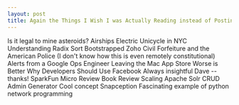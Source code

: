 ```yaml
---
layout: post
title: Again the Things I Wish I was Actually Reading instead of Posting
---
```


Is it legal to mine asteroids?
Airships
Electric Unicycle in NYC
Understanding Radix Sort
Bootstrapped Zoho
Civil Forfeiture and the American Police (I don't know how this is even remotely constitutional)
Alerts from a Google Ops Engineer
Leaving the Mac App Store
Worse is Better
Why Developers Should Use Facebook  Always insightful Dave -- thanks!
SparkFun Micro Review
Book Review Scaling Apache Solr
CRUD Admin Generator  Cool concept
Snapception  Fascinating example of python network programming
